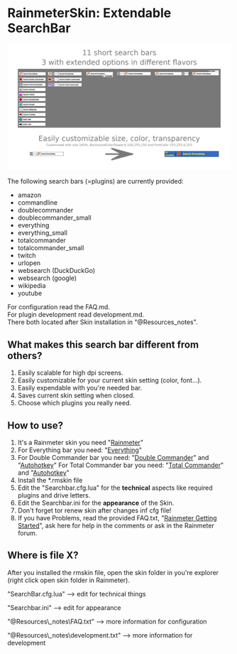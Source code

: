 ﻿# RainmeterSkin: Extendable SearchBar

![](@Resources/_screenshots/skin_example.png)

The following search bars (=plugins) are currently provided:

+ amazon
+ commandline
+ doublecommander
+ doublecommander_small
+ everything
+ everything_small
+ totalcommander
+ totalcommander_small
+ twitch
+ urlopen
+ websearch (DuckDuckGo)
+ websearch (google)
+ wikipedia
+ youtube

For configuration read the FAQ.md.  
For plugin development read development.md.  
There both located after Skin installation in "@Resources\_notes".   

## What makes this search bar different from others?
1. Easily scalable for high dpi screens.
2. Easily customizable for your current skin setting (color, font...).
3. Easily expendable with you're needed bar.
4. Saves current skin setting when closed.
5. Choose which plugins you really need.

## How to use?
1. It's a Rainmeter skin you need "[Rainmeter](https://www.rainmeter.net/)"
2. For Everything bar you need: "[Everything](https://www.voidtools.com/)"
2. For Double Commander bar you need: "[Double Commander](https://doublecmd.sourceforge.io/)" and "[Autohotkey](https://www.autohotkey.com/)"
   For Total Commander bar you need: "[Total Commander](https://www.ghisler.com)" and "[Autohotkey](https://www.autohotkey.com/)"
3. Install the *.rmskin file
4. Edit the "Searchbar.cfg.lua" for the **technical** aspects like required
   plugins and drive letters.
5. Edit the Searchbar<flavor>.ini for the **appearance** of the Skin.
6. Don't forget tor renew skin after changes inf cfg file! 
7. If you have Problems, read the provided FAQ.txt, "[Rainmeter Getting Started](https://docs.rainmeter.net/manual/getting-started/)",
   ask here for help in the comments or ask in the Rainmeter forum.

## Where is file X?

After you installed the rmskin file, open the skin folder in you're explorer (right click open skin folder in Rainmeter).

"SearchBar.cfg.lua"                     --> edit for technical things

"Searchbar<flavor>.ini"                 --> edit for appearance

"@Resources\\_notes\\FAQ.txt"   	    --> more information for configuration

"@Resources\\_notes\\development.txt" 	--> more information for development
